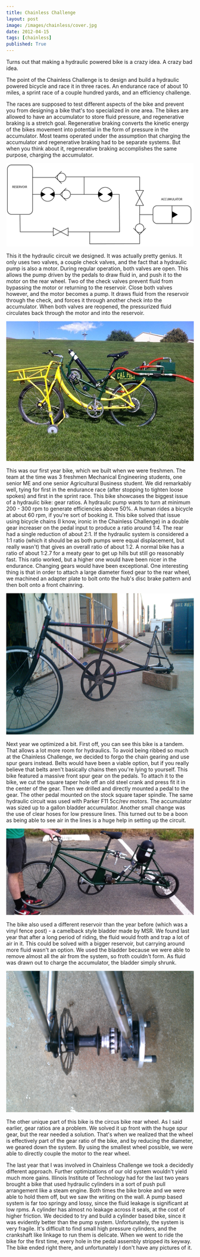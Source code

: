 ```yaml
---
title: Chainless Challenge
layout: post
image: /images/chainless/cover.jpg
date: 2012-04-15
tags: [chainless]
published: True
---
```


Turns out that making a hydraulic powered bike is a crazy idea. A crazy bad idea.

<!--more-->

The point of the Chainless Challenge is to design and build a hydraulic powered bicycle and race it in three races. An endurance race of about 10 miles, a sprint race of a couple hundred yards, and an efficiency challenge.

The races are supposed to test different aspects of the bike and prevent you from designing a bike that's too specialized in one area. The bikes are allowed to have an accumulator to store fluid pressure, and regenerative braking is a stretch goal. Regenerative braking converts the kinetic energy of the bikes movement into potential in the form of pressure in the accumulator. Most teams operated under the assumption that charging the accumulator and regenerative braking had to be separate systems. But when you think about it, regenerative braking accomplishes the same purpose, charging the accumulator.

![Hydraulic circuit](/images/chainless/hydcircuit.jpg)

This it the hydraulic circuit we designed. It was actually pretty genius. It only uses two valves, a couple check valves, and the fact that a hydraulic pump is also a motor. During regular operation, both valves are open. This allows the pump driven by the pedals to draw fluid in, and push it to the motor on the rear wheel. Two of the check valves prevent fluid from bypassing the motor or returning to the reservoir. Close both valves however, and the motor becomes a pump. It draws fluid from the reservoir through the check, and forces it through another check into the accumulator. When both valves are reopened, the pressurized fluid circulates back through the motor and into the reservoir.

![Chainless Bike 2012](/images/chainless/chainless12comp.jpg)

This was our first year bike, which we built when we were freshmen. The team at the time was 3 freshmen Mechanical Engineering students, one senior ME and one senior Agricultural Business student. We did remarkably well, tying for first in the endurance race \(after stopping to tighten loose spokes\) and first in the sprint race. This bike showcases the biggest issue of a hydraulic bike: gear ratios. A hydraulic pump wants to turn at minimum 200 - 300 rpm to generate efficiencies above 50%. A human rides a bicycle at about 60 rpm, if you're sort of booking it. This bike solved that issue using bicycle chains \(I know, ironic in the Chainless Challenge\) in a double gear increaser on the pedal input to produce a ratio around 1:4. The rear had a single reduction of about 2:1. If the hydraulic system is considered a 1:1 ratio \(which it should be as both pumps were equal displacement, but really wasn't\) that gives an overall ratio of about 1:2. A normal bike has a ratio of about 1:2.7 for a meaty gear to get up hills but still go reasonably fast. This ratio worked, but a higher one would have been nicer in the endurance. Changing gears would have been exceptional. One interesting thing is that in order to attach a large diameter fixed gear to the rear wheel, we machined an adapter plate to bolt onto the hub's disc brake pattern and then bolt onto a front chainring.

![Chainless Bike 2013](/images/chainless/chainless13.png)

Next year we optimized a bit. First off, you can see this bike is a tandem. That allows a lot more room for hydraulics. To avoid being ribbed so much at the Chainless Challenge, we decided to forgo the chain gearing and use spur gears instead. Belts would have been a viable option, but if you really believe that belts aren't basically chains then you're lying to yourself. This bike featured a massive front spur gear on the pedals. To attach it to the bike, we cut the square taper hole off an old steel crank and press fit it in the center of the gear. Then we drilled and directly mounted a pedal to the gear. The other pedal mounted on the stock square taper spindle. The same hydraulic circuit was used with Parker F11 5cc/rev motors. The accumulator was sized up to a gallon bladder accumulator. Another small change was the use of clear hoses for low pressure lines. This turned out to be a boon as being able to see air in the lines is a huge help in setting up the circuit.

![Chainless Bike 2013 Comp](/images/chainless/chainless13comp.jpg)

The bike also used a different reservoir than the year before \(which was a vinyl fence post\) - a camelback style bladder made by MSR. We found last year that after a long period of riding, the fluid would froth and trap a lot of air in it. This could be solved with a bigger reservoir, but carrying around more fluid wasn't an option. We used the bladder because we were able to remove almost all the air from the system, so froth couldn't form. As fluid was drawn out to charge the accumulator, the bladder simply shrunk.

![Chainless Bike Hub](/images/chainless/rearhub.jpg)

The other unique part of this bike is the circus bike rear wheel. As I said earlier, gear ratios are a problem. We solved it up front with the huge spur gear, but the rear needed a solution. That's when we realized that the wheel is effectively part of the gear ratio of the bike, and by reducing the diameter, we geared down the system. By using the smallest wheel possible, we were able to directly couple the motor to the rear wheel.

The last year that I was involved in Chainless Challenge we took a decidedly different approach. Further optimizations of our old system wouldn't yield much more gains. Illinois Institute of Technology had for the last two years brought a bike that used hydraulic cylinders in a sort of push pull arrangement like a steam engine. Both times the bike broke and we were able to hold them off, but we saw the writing on the wall. A pump based system is far too springy and lossy, since the fluid leakage is significant at low rpms. A cylinder has almost no leakage across it seals, at the cost of higher friction. We decided to try and build a cylinder based bike, since it was evidently better than the pump system. Unfortunately, the system is very fragile. It's difficult to find small high pressure cylinders, and the crankshaft like linkage to run them is delicate. When we went to ride the bike for the first time, every hole in the pedal assembly stripped its keyway. The bike ended right there, and unfortunately I don't have any pictures of it.
